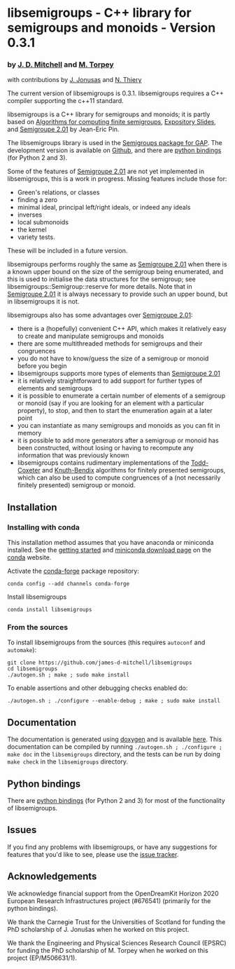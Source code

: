 # libsemigroups - C++ library for semigroups and monoids - Version 0.3.1
### by [J. D. Mitchell](http://www-groups.mcs.st-andrews.ac.uk/~jamesm/) and [M. Torpey](http://www-circa.mcs.st-andrews.ac.uk/~mct25/) 
with contributions by [J. Jonusas](http://www-circa.mcs.st-andrews.ac.uk/~julius/) and [N. Thiery](http://nicolas.thiery.name)

The current version of libsemigroups is 0.3.1.
libsemigroups requires a C++ compiler supporting the c++11 standard.

libsemigroups is a C++ library for semigroups and monoids; it is partly based on 
[Algorithms for computing finite semigroups](https://www.irif.fr/~jep/PDF/Rio.pdf), 
[Expository Slides](https://www.irif.fr/~jep/PDF/Exposes/StAndrews.pdf), and 
[Semigroupe 2.01](https://www.irif.fr/~jep/Logiciels/Semigroupe2.0/semigroupe2.html) by Jean-Eric Pin.

The libsemigroups library is used in the 
[Semigroups package for GAP](http://gap-packages.github.io/Semigroups/).
The development version is available on 
[Github](https://github.com/james-d-mitchell/libsemigroups), and there are
[python bindings](http://github.com/james-d-mitchell/libsemigroups-python-bindings/) (for Python 2 and 3). 

Some of the features of 
[Semigroupe 2.01](https://www.irif.fr/~jep/Logiciels/Semigroupe2.0/semigroupe2.html) 
are not yet implemented in libsemigroups, this is a work in
progress. Missing features include those for:

* Green's relations, or classes
* finding a zero
* minimal ideal, principal left/right ideals, or indeed any ideals
* inverses
* local submonoids
* the kernel
* variety tests.

These will be included in a future version. 

libsemigroups performs roughly the same as 
[Semigroupe 2.01](https://www.irif.fr/~jep/Logiciels/Semigroupe2.0/semigroupe2.html)
when there is a known upper bound on the size of the semigroup being
enumerated, and this is used to initialise the data structures for the
semigroup; see libsemigroups::Semigroup::reserve for more
details. Note that in 
[Semigroupe 2.01](https://www.irif.fr/~jep/Logiciels/Semigroupe2.0/semigroupe2.html)
it is always necessary to provide such an upper bound, but in libsemigroups
it is not. 

libsemigroups also has some advantages over 
[Semigroupe 2.01](https://www.irif.fr/~jep/Logiciels/Semigroupe2.0/semigroupe2.html):

* there is a (hopefully) convenient C++ API, which makes it relatively easy to
  create and manipulate semigroups and monoids
* there are some multithreaded methods for semigroups and their congruences
* you do not have to know/guess the size of a semigroup or monoid before you
  begin
* libsemigroups supports more types of elements than 
[Semigroupe 2.01](https://www.irif.fr/~jep/Logiciels/Semigroupe2.0/semigroupe2.html)
* it is relatively straightforward to add support for further types of elements
  and semigroups
* it is possible to enumerate a certain number of elements of a semigroup or
  monoid (say if you are looking for an element with a particular property), to
  stop, and then to start the enumeration again at a later point
* you can instantiate as many semigroups and monoids as you can fit in memory
* it is possible to add more generators after a semigroup or monoid has been
  constructed, without losing or having to recompute any information that was
  previously known
* libsemigroups contains rudimentary implementations of the
  [Todd-Coxeter](https://en.wikipedia.org/wiki/Todd–Coxeter_algorithm) and
  [Knuth-Bendix](https://en.wikipedia.org/wiki/Knuth–Bendix_completion_algorithm)
  algorithms for finitely presented semigroups, which can also be used to
  compute congruences of a (not necessarily finitely presented) semigroup or
  monoid.

## Installation

### Installing with conda

This installation method assumes that you have anaconda or miniconda
installed. See the [getting started](https://conda.io/docs/get-started.html)
and [miniconda download page](https://conda.io/miniconda.html)
on the [conda](https://conda.io/) website.

Activate the [conda-forge](https://conda-forge.github.io/) package repository:

    conda config --add channels conda-forge

Install libsemigroups

    conda install libsemigroups

### From the sources

To install libsemigroups from the sources (this requires `autoconf` and `automake`): 

    git clone https://github.com/james-d-mitchell/libsemigroups
    cd libsemigroups
    ./autogen.sh ; make ; sudo make install

To enable assertions and other debugging checks enabled do:

    ./autogen.sh ; ./configure --enable-debug ; make ; sudo make install

## Documentation
The documentation is generated using
[doxygen](http://www.doxygen.org) and is available
[here](http://james-d-mitchell.github.io/libsemigroups/).
This documentation can be compiled by running `./autogen.sh ; ./configure ;
make doc` in the `libsemigroups` directory, and the tests can be run by doing
`make check` in the `libsemigroups`
directory.

## Python bindings
There are 
[python bindings](http://github.com/james-d-mitchell/libsemigroups-python-bindings/) (for Python 2 and 3) for most of the functionality of libsemigroups. 

## Issues
If you find any problems with libsemigroups, or have any suggestions for features
that you'd like to see, please use the 
[issue tracker](https://github.com/james-d-mitchell/libsemigroups/issues).

## Acknowledgements

We acknowledge financial support from the OpenDreamKit Horizon 2020 European
Research Infrastructures project (#676541) (primarily for the python bindings).

We thank the Carnegie Trust for the Universities of Scotland for funding the
PhD scholarship of J. Jonušas when he worked on this project. 

We thank the Engineering and Physical Sciences Research Council (EPSRC) for
funding the PhD scholarship of M. Torpey when he worked on this project
(EP/M506631/1).
